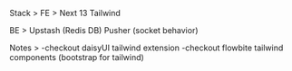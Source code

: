 Stack >
FE >
Next 13
Tailwind

BE >
Upstash (Redis DB)
Pusher (socket behavior)

Notes >
-checkout daisyUI tailwind extension
-checkout flowbite tailwind components (bootstrap for tailwind)
